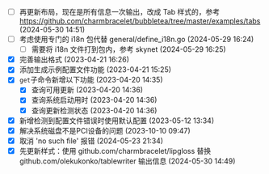   - [ ] 再更新布局，现在是所有信息一次输出，改成 Tab 样式的，参考 https://github.com/charmbracelet/bubbletea/tree/master/examples/tabs (2024-05-30 14:51)
  - [ ] 考虑使用专门的 i18n 包代替 general/define_i18n.go (2024-05-29 16:24)
    - [ ] 需要将 i18n 文件打到包内，参考 skynet (2024-05-29 16:25)
  - [X] 完善输出格式 (2023-04-21 16:26)
  - [X] 添加生成示例配置文件功能 (2023-04-21 15:25)
  - [X] `get`子命令新增以下功能 (2023-04-20 14:35)
    - [X] 查询可用更新 (2023-04-20 14:36)
    - [X] 查询系统启动用时 (2023-04-20 14:36)
    - [X] 查询更新检测状态 (2023-04-20 14:36)
  - [X] 新增检测到配置文件错误时使用默认配置 (2023-05-12 13:34)
  - [X] 解决系统磁盘不是PCI设备的问题 (2023-10-10 09:47)
  - [X] 取消 'no such file' 报错 (2024-05-23 21:34)
  - [X] 先更新样式：使用 github.com/charmbracelet/lipgloss 替换 github.com/olekukonko/tablewriter 输出信息 (2024-05-30 14:49)

